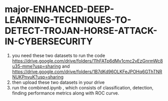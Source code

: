# major-ENHANCED-DEEP-LEARNING-TECHNIQUES-TO-DETECT-TROJAN-HORSE-ATTACK-IN-CYBERSECURITY
1. you need these two datasets to run the code https://drive.google.com/drive/folders/11hFATp6dMv1cmc2vEzGnrmWc8u35-mme?usp=sharing and https://drive.google.com/drive/folders/1B7dKd96OLKFeJPOHq6GThTNRNUKPnvuK?usp=sharing
2. then upload these two datasets in your drive
3. run the combined.ipynb , which consists of classification, detection, finding performance metrics along with ROC curve.

